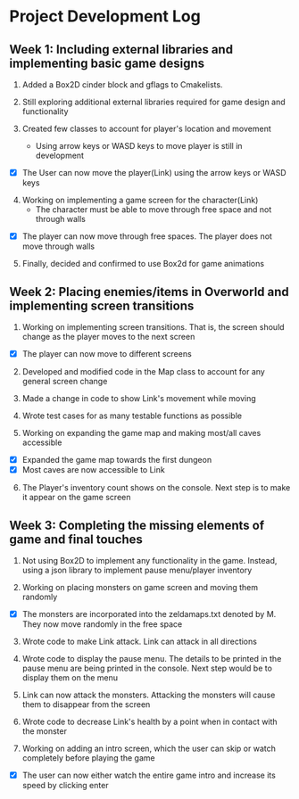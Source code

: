 # Project Development Log

## Week 1: Including external libraries and implementing basic game designs
1. Added a Box2D cinder block and gflags to Cmakelists.

2. Still exploring additional external libraries required for game design and functionality

3. Created few classes to account for player's location and movement
    * Using arrow keys or WASD keys to move player is still in development

- [x] The User can now move the player(Link) using the arrow keys or WASD keys


4. Working on implementing a game screen for the character(Link)
    * The character must be able to move through free space and not through walls 
    
- [x] The player can now move through free spaces. The player does not move through walls

5. Finally, decided and confirmed to use Box2d for game animations


## Week 2: Placing enemies/items in Overworld and implementing screen transitions
1. Working on implementing screen transitions. That is, the screen should change as the player 
   moves to the next screen
   
- [x] The player can now move to different screens 

2. Developed and modified code in the Map class to account for any general screen change

3. Made a change in code to show Link's movement while moving

4. Wrote test cases for as many testable functions as possible

5. Working on expanding the game map and making most/all caves accessible 

- [x] Expanded the game map towards the first dungeon
- [x] Most caves are now accessible to Link

6. The Player's inventory count shows on the console. Next step is to make it appear on the game screen

## Week 3: Completing the missing elements of game and final touches
1. Not using Box2D to implement any functionality in the game. Instead, using a json library to implement 
   pause menu/player inventory
   
2. Working on placing monsters on game screen and moving them randomly

- [x] The monsters are incorporated into the zeldamaps.txt denoted by M. They now move randomly in the free space

3. Wrote code to make Link attack. Link can attack in all directions

4. Wrote code to display the pause menu. The details to be printed in the pause menu are being printed in the 
   console. Next step would be to display them on the menu

5. Link can now attack the monsters. Attacking the monsters will cause them to disappear from the screen

6. Wrote code to decrease Link's health by a point when in contact with the monster

7. Working on adding an intro screen, which the user can skip or watch completely before playing the game

- [x] The user can now either watch the entire game intro and increase its speed by clicking enter
